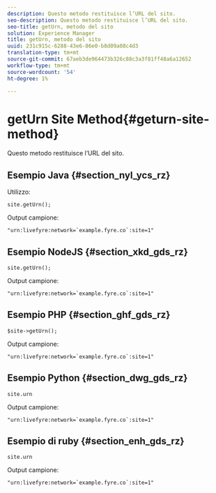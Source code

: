 ```yaml
---
description: Questo metodo restituisce l’URL del sito.
seo-description: Questo metodo restituisce l’URL del sito.
seo-title: getUrn, metodo del sito
solution: Experience Manager
title: getUrn, metodo del sito
uuid: 231c915c-6288-43e6-86e0-b8d09a08c4d3
translation-type: tm+mt
source-git-commit: 67aeb3de964473b326c88c3a3f81ff48a6a12652
workflow-type: tm+mt
source-wordcount: '54'
ht-degree: 1%

---
```



# getUrn Site Method{#geturn-site-method}

Questo metodo restituisce l’URL del sito.

## Esempio Java {#section_nyl_ycs_rz}

Utilizzo:

```
site.getUrn();
```

Output campione:

```
"urn:livefyre:network=`example.fyre.co`:site=1" 
```

## Esempio NodeJS {#section_xkd_gds_rz}

```
site.getUrn(); 
```

Output campione:

```
"urn:livefyre:network=`example.fyre.co`:site=1" 
```

## Esempio PHP {#section_ghf_gds_rz}

```
$site->getUrn(); 
```

Output campione:

```
"urn:livefyre:network=`example.fyre.co`:site=1" 
```

## Esempio Python {#section_dwg_gds_rz}

```
site.urn 
```

Output campione:

```
"urn:livefyre:network=`example.fyre.co`:site=1" 
```

## Esempio di ruby {#section_enh_gds_rz}

```
site.urn 
```

Output campione:

```
"urn:livefyre:network=`example.fyre.co`:site=1"
```

